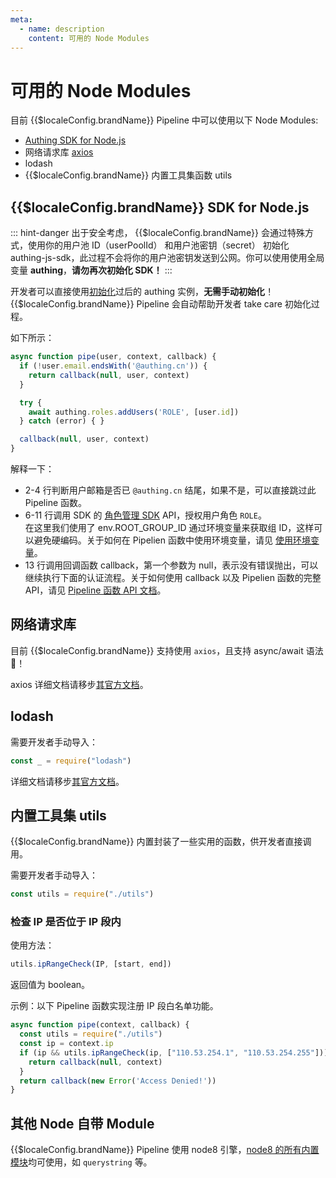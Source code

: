 ```yaml
---
meta:
  - name: description
    content: 可用的 Node Modules
---
```


# 可用的 Node Modules

<LastUpdated/>


目前 {{$localeConfig.brandName}} Pipeline 中可以使用以下 Node Modules:

* [Authing SDK for Node.js](https://github.com/Authing/authing.js)
* 网络请求库 [axios](https://github.com/axios/axios)
* lodash
* {{$localeConfig.brandName}} 内置工具集函数 utils

## {{$localeConfig.brandName}} SDK for Node.js

::: hint-danger
出于安全考虑， {{$localeConfig.brandName}} 会通过特殊方式，使用你的用户池 ID（userPoolId） 和用户池密钥（secret） 初始化 authing-js-sdk，此过程不会将你的用户池密钥发送到公网。你可以使用使用全局变量 **authing**，**请勿再次初始化 SDK！**
:::

开发者可以直接使用[初始化](/reference/sdk-for-node/README.md)过后的 authing 实例，**无需手动初始化**！{{$localeConfig.brandName}} Pipeline 会自动帮助开发者  take care 初始化过程。

如下所示：

```js
async function pipe(user, context, callback) {
  if (!user.email.endsWith('@authing.cn')) {
    return callback(null, user, context)
  }

  try {
    await authing.roles.addUsers('ROLE', [user.id])
  } catch (error) { }

  callback(null, user, context)
}
```

解释一下：

* 2-4 行判断用户邮箱是否已 `@authing.cn` 结尾，如果不是，可以直接跳过此  Pipeline 函数。
* 6-11 行调用 SDK 的 [角色管理 SDK](/reference/sdk-for-node/management/RolesManagementClient.md#添加用户) API，授权用户角色 `ROLE`。</br>在这里我们使用了 env.ROOT\_GROUP\_ID 通过环境变量来获取组 ID，这样可以避免硬编码。关于如何在 Pipelien 函数中使用环境变量，请见 [使用环境变量](env.md)。
* 13 行调用回调函数 callback，第一个参数为 null，表示没有错误抛出，可以继续执行下面的认证流程。关于如何使用 callback 以及 Pipelien 函数的完整 API，请见 [Pipeline 函数 API 文档](pipeline-function-api-doc.md)。

## 网络请求库

目前 {{$localeConfig.brandName}} 支持使用 `axios`，且支持 async/await 语法 🚀！

axios 详细文档请移步[其官方文档](https://github.com/axios/axios)。

## lodash

需要开发者手动导入：

```js
const _ = require("lodash")
```

详细文档请移步[其官方文档](https://lodash.com/docs/)。

## 内置工具集 utils

{{$localeConfig.brandName}} 内置封装了一些实用的函数，供开发者直接调用。

需要开发者手动导入：

```js
const utils = require("./utils")
```

### 检查 IP 是否位于 IP 段内 <a id="iprangecheck"></a>

使用方法：

```js
utils.ipRangeCheck(IP, [start, end])
```

返回值为 boolean。

示例：以下 Pipeline 函数实现注册 IP 段白名单功能。

```js
async function pipe(context, callback) {
  const utils = require("./utils")
  const ip = context.ip
  if (ip && utils.ipRangeCheck(ip, ["110.53.254.1", "110.53.254.255"])) {
    return callback(null, context)
  }
  return callback(new Error('Access Denied!'))
}

```

## 其他 Node 自带 Module

 {{$localeConfig.brandName}} Pipeline 使用 node8 引擎，[node8 的所有内置模块](https://nodejs.org/dist/v8.17.0/docs/api/documentation.html)均可使用，如 `querystring` 等。

